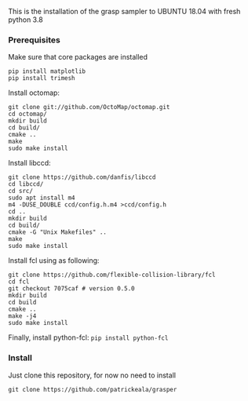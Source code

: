 This is the installation of the grasp sampler to UBUNTU 18.04 with fresh python 3.8

### Prerequisites
Make sure that core packages are installed

```pip install numpy
pip install matplotlib
pip install trimesh
```

Install octomap:

```
git clone git://github.com/OctoMap/octomap.git
cd octomap/
mkdir build
cd build/
cmake ..
make
sudo make install
```


Install libccd:

```
git clone https://github.com/danfis/libccd
cd libccd/
cd src/
sudo apt install m4
m4 -DUSE_DOUBLE ccd/config.h.m4 >ccd/config.h
cd ..
mkdir build
cd build/
cmake -G "Unix Makefiles" ..
make
sudo make install
```


Install fcl using as following:

```
git clone https://github.com/flexible-collision-library/fcl
cd fcl
git checkout 7075caf # version 0.5.0
mkdir build
cd build
cmake ..
make -j4
sudo make install
```


Finally, install python-fcl:
```pip install python-fcl```

### Install

Just clone this repository, for now no need to install

```git clone https://github.com/patrickeala/grasper```